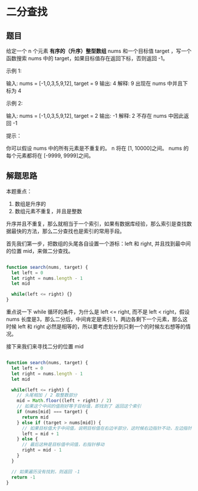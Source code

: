 # 二分查找

## 题目
给定一个 n 个元素 **有序的（升序）整型数组** nums 和一个目标值 target  ，写一个函数搜索 nums 中的 target，如果目标值存在返回下标，否则返回 -1。


示例 1:

输入: nums = [-1,0,3,5,9,12], target = 9
输出: 4
解释: 9 出现在 nums 中并且下标为 4

示例 2:

输入: nums = [-1,0,3,5,9,12], target = 2
输出: -1
解释: 2 不存在 nums 中因此返回 -1
 

提示：

你可以假设 nums 中的所有元素是不重复的。
n 将在 [1, 10000]之间。
nums 的每个元素都将在 [-9999, 9999]之间。


## 解题思路

本题重点：
1. 数组是升序的
2. 数组元素不重复，并且是整数

升序并且不重复，那么就相当于一个索引，如果有数据库经验，那么索引是查找数据最快的方法，那么二分查找也是索引的常用手段。

首先我们第一步，把数组的头尾各自设置一个游标：left 和 right, 并且找到最中间的位置 mid，来做二分查找。

```js

function search(nums, target) {
  let left = 0
  let right = nums.length - 1
  let mid

  while(left <= right) {}
}

```

重点说一下 while 循环的条件，为什么是 left <= right, 而不是 left < right，假设 nums 长度是3，那么二分后，中间肯定是索引 1，两边各剩下一个元素，那么这时候 left 和 right 必然是相等的，所以要考虑划分到只剩一个的时候左右想等的情况。


接下来我们来寻找二分的位置 mid 


```js

function search(nums, target) {
  let left = 0
  let right = nums.length - 1
  let mid

  while(left <= right) {
    // 头尾相加 / 2 取整数部分
    mid = Math.floor((left + right) / 2)
    // 如果这个中间的值刚好等于目标值，即找到了 返回这个索引
    if (nums[mid] === target) {
      return mid
    } else if (target > nums[mid]) {
      // 如果目标值大于中间值，说明目标值在右边半部分，这时候右边指针不动，左边指针移动到 mid + 1
      left = mid + 1
    } else {
      // 最后这种是目标值中间值，右指针移动
      right = mid - 1
    }
  }

  // 如果遍历没有找到，则返回 -1
  return -1
}

```